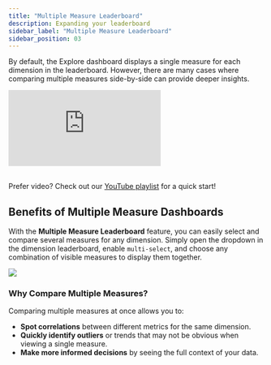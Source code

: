 ```yaml
---
title: "Multiple Measure Leaderboard"
description: Expanding your leaderboard
sidebar_label: "Multiple Measure Leaderboard"
sidebar_position: 03
---
```




By default, the Explore dashboard displays a single measure for each dimension in the leaderboard. However, there are many cases where comparing multiple measures side-by-side can provide deeper insights.

<div style={{ 
  position: "relative", 
  width: "100%", 
  paddingTop: "56.25%", 
  borderRadius: "15px",  /* Softer corners */
  boxShadow: "0px 4px 15px rgba(0, 0, 0, 0.2)"  /* Shadow effect */
}}>
  <iframe credentialless="true"
    src="https://www.youtube.com/embed/S5d3OnPPy6A?si=7eth3Zh0ry4yf0BW"
    frameBorder="0"
    allow="accelerometer; autoplay; clipboard-write; encrypted-media; gyroscope; picture-in-picture; web-share"
    allowFullScreen
    style={{
      position: "absolute",
      top: 0,
      left: 0,
      width: "100%",
      height: "100%",
      borderRadius: "10px", 
    }}
  ></iframe>
</div>
<br/>

Prefer video? Check out our [YouTube playlist](https://www.youtube.com/watch?v=wTP46eOzoCk&list=PL_ZoDsg2yFKgi7ud_fOOD33AH8ONWQS7I&index=1) for a quick start!

## Benefits of Multiple Measure Dashboards

With the **Multiple Measure Leaderboard** feature, you can easily select and compare several measures for any dimension. Simply open the dropdown in the dimension leaderboard, enable `multi-select`, and choose any combination of visible measures to display them together.

<img src = '/img/explore/dashboard101/multi-measure-select.png' class='rounded-gif' />
<br />

### Why Compare Multiple Measures?

Comparing multiple measures at once allows you to:
- **Spot correlations** between different metrics for the same dimension.
- **Quickly identify outliers** or trends that may not be obvious when viewing a single measure.
- **Make more informed decisions** by seeing the full context of your data.

